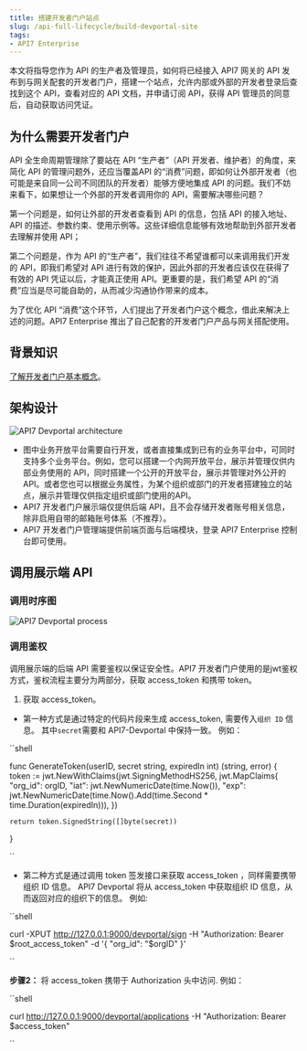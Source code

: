 ```yaml
---
title: 搭建开发者门户站点
slug: /api-full-lifecycle/build-devportal-site
tags:
- API7 Enterprise
---
```


本文将指导您作为 API 的生产者及管理员，如何将已经接入 API7 网关的 API 发布到与网关配套的开发者门户，搭建一个站点，允许内部或外部的开发者登录后查找到这个 API，查看对应的 API 文档，并申请订阅 API，获得 API 管理员的同意后，自动获取访问凭证。


## 为什么需要开发者门户

API 全生命周期管理除了要站在 API “生产者”（API 开发者、维护者）的角度，来简化 API 的管理问题外，还应当覆盖API 的“消费”问题，即如何让外部开发者（也可能是来自同一公司不同团队的开发者）能够方便地集成 API 的问题。我们不妨来看下，如果想让一个外部的开发者调用你的 API，需要解决哪些问题？

第一个问题是，如何让外部的开发者查看到 API 的信息，包括 API 的接入地址、API 的描述、参数约束、使用示例等。这些详细信息能够有效地帮助到外部开发者去理解并使用 API；

第二个问题是，作为 API 的“生产者”，我们往往不希望谁都可以来调用我们开发的 API，即我们希望对 API 进行有效的保护，因此外部的开发者应该仅在获得了有效的 API 凭证以后，才能真正使用 API。更重要的是，我们希望 API 的“消费”应当是尽可能自助的，从而减少沟通协作带来的成本。

为了优化 API “消费”这个环节，人们提出了开发者门户这个概念，借此来解决上述的问题。API7 Enterprise 推出了自己配套的开发者门户产品与网关搭配使用。

## 背景知识

[了解开发者门户基本概念](https://docs.apiseven.com/enterprise/background-information/key-concept#开发者门户)。

## 架构设计

![API7 Devportal architecture](https://static.apiseven.com/uploads/2023/04/25/WEKQQMXc_devportal-architecture.png)

- 图中业务开放平台需要自行开发，或者直接集成到已有的业务平台中，可同时支持多个业务平台。例如，您可以搭建一个内网开放平台，展示并管理仅供内部业务使用的 API，同时搭建一个公开的开放平台，展示并管理对外公开的 API。或者您也可以根据业务属性，为某个组织或部门的开发者搭建独立的站点，展示并管理仅供指定组织或部门使用的API。
- API7 开发者门户展示端仅提供后端 API，且不会存储开发者账号相关信息，除非启用自带的邮箱账号体系（不推荐）。
- API7 开发者门户管理端提供前端页面与后端模块，登录 API7 Enterprise 控制台即可使用。

## 调用展示端 API

### 调用时序图

![API7 Devportal process](https://static.apiseven.com/uploads/2023/04/25/8RPlzMWD_devportal-process.png)

### 调用鉴权

调用展示端的后端 API 需要鉴权以保证安全性。API7 开发者门户使用的是jwt鉴权方式，鉴权流程主要分为两部分，获取 access_token 和携带 token。

1.  获取 access_token。

- 第一种方式是通过特定的代码片段来生成 access_token, 需要传入`组织 ID` 信息。
其中`secret`需要和 API7-Devportal 中保持一致。 
例如：

``shell

func GenerateToken(userID, secret string, expiredIn int) (string, error) {
    token := jwt.NewWithClaims(jwt.SigningMethodHS256, jwt.MapClaims{
       "org_id": orgID,
       "iat": jwt.NewNumericDate(time.Now()),
       "exp": jwt.NewNumericDate(time.Now().Add(time.Second * time.Duration(expiredIn))),
    })

    return token.SignedString([]byte(secret))
}

``

- 第二种方式是通过调用 token 签发接口来获取 access_token ，同样需要携带组织 ID 信息。
API7 Devportal 将从 access_token 中获取组织 ID 信息，从而返回对应的组织下的信息。
例如:

``shell

curl -XPUT http://127.0.0.1:9000/devportal/sign  -H "Authorization: Bearer $root_access_token" -d 
'{
    "org_id": "$orgID"
}'

``

**步骤2：** 将 access_token 携带于 Authorization 头中访问.
例如：

``shell

curl http://127.0.0.1:9000/devportal/applications -H "Authorization: Bearer $access_token"

``


## 